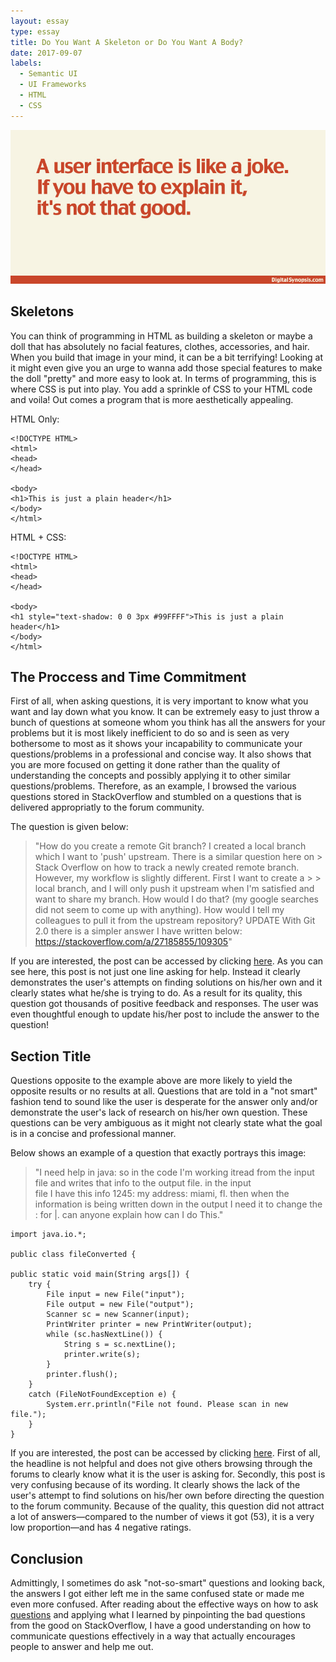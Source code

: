 ```yaml
---
layout: essay
type: essay
title: Do You Want A Skeleton or Do You Want A Body?
date: 2017-09-07
labels:
  - Semantic UI
  - UI Frameworks
  - HTML
  - CSS
---
```


<img class="ui medium center image" src="../images/frameworks-humour.jpg">

## Skeletons

You can think of programming in HTML as building a skeleton or maybe a doll that has absolutely no facial features, clothes, accessories, and hair. When you build that image in your mind, it can be a bit terrifying! Looking at it might even give you an urge to wanna add those special features to make the doll "pretty" and more easy to look at. In terms of programming, this is where CSS is put into play. You add a sprinkle of CSS to your HTML code and voila! Out comes a program that is more aesthetically appealing.

HTML Only:
```
<!DOCTYPE HTML>
<html>
<head>
</head>

<body>
<h1>This is just a plain header</h1>
</body>
</html>
```

HTML + CSS:
```
<!DOCTYPE HTML>
<html>
<head>
</head>

<body>
<h1 style="text-shadow: 0 0 3px #99FFFF">This is just a plain header</h1>
</body>
</html>
```

## The Proccess and Time Commitment

First of all, when asking questions, it is very important to know what you want and lay down what you know. It can be extremely easy to just throw a bunch of questions at someone whom you think has all the answers for your problems but it is most likely inefficient to do so and is seen as very bothersome to most as it shows your incapability to communicate your questions/problems in a professional and concise way. It also shows that you are more focused on getting it done rather than the quality of understanding the concepts and possibly applying it to other similar questions/problems. 
Therefore, as an example, I browsed the various questions stored in StackOverflow and stumbled on a questions that is delivered appropriatly to the forum community. 

The question is given below:

> "How do you create a remote Git branch? I created a local branch which I want to 'push' upstream. There is a similar question here on > Stack Overflow on how to track a newly created remote branch. However, my workflow is slightly different. First I want to create a > > local branch, and I will only push it upstream when I'm satisfied and want to share my branch.
> How would I do that? (my google searches did not seem to come up with anything).
> How would I tell my colleagues to pull it from the upstream repository?
> UPDATE With Git 2.0 there is a simpler answer I have written below: https://stackoverflow.com/a/27185855/109305"

If you are interested, the post can be accessed by clicking [here](https://stackoverflow.com/questions/1519006/how-do-you-create-a-remote-git-branch).
As you can see here, this post is not just one line asking for help. Instead it clearly demonstrates the user's attempts on finding solutions on his/her own and it clearly states what he/she is trying to do. As a result for its quality, this question got thousands of positive feedback and responses. The user was even thoughtful enough to update his/her post to include the answer to the question!

## Section Title

Questions opposite to the example above are more likely to yield the opposite results or no results at all. Questions that are told in a "not smart" fashion tend to sound like the user is desperate for the answer only and/or demonstrate the user's lack of research on his/her own question. These questions can be very ambiguous as it might not clearly state what the goal is in a concise and professional manner.

Below shows an example of a question that exactly portrays this image:

> "I need help in java: so in the code I'm working itread from the input file and writes that info to the output file. in the input  
> file I have this info 1245: my address: miami, fl. then when the information is being written down in the output I need it to change 
> the : for |. can anyone explain how can I do This."

```
import java.io.*;

public class fileConverted {

public static void main(String args[]) {        
    try {
        File input = new File("input");
        File output = new File("output");
        Scanner sc = new Scanner(input);   
        PrintWriter printer = new PrintWriter(output);
        while (sc.hasNextLine()) {
            String s = sc.nextLine();
            printer.write(s);
        }
        printer.flush();
    }
    catch (FileNotFoundException e) {
        System.err.println("File not found. Please scan in new file.");
    }
}
```

If you are interested, the post can be accessed by clicking [here](https://stackoverflow.com/questions/32686789/i-need-help-in-java).
First of all, the headline is not helpful and does not give others browsing through the forums to clearly know what it is the user is asking for. Secondly, this post is very confusing because of its wording. It clearly shows the lack of the user's attempt to find solutions on his/her own before directing the question to the forum community. Because of the quality, this question did not attract a lot of answers—compared to the number of views it got (53), it is a very low proportion—and has 4 negative ratings.

## Conclusion

Admittingly, I sometimes do ask "not-so-smart" questions and looking back, the answers I got either left me in the same confused state or made me even more confused. After reading about the effective ways on how to ask [questions](http://www.catb.org/esr/faqs/smart-questions.html) and applying what I learned by pinpointing the bad questions from the good on StackOverflow, I have a good understanding on how to communicate questions effectively in a way that actually encourages people to answer and help me out.

